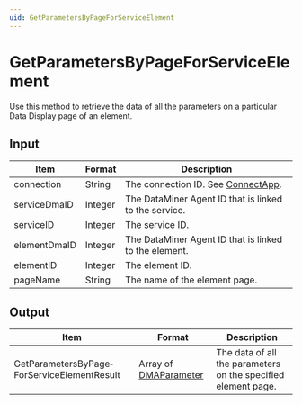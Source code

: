 ```yaml
---
uid: GetParametersByPageForServiceElement
---
```


# GetParametersByPageForServiceElement

Use this method to retrieve the data of all the parameters on a particular Data Display page of an element.

## Input

| Item         | Format  | Description                                                                      |
|--------------|---------|----------------------------------------------------------------------------------|
| connection   | String  | The connection ID. See [ConnectApp](xref:ConnectApp). |
| serviceDmaID | Integer | The DataMiner Agent ID that is linked to the service.                            |
| serviceID    | Integer | The service ID.                                                                  |
| elementDmaID | Integer | The DataMiner Agent ID that is linked to the element.                            |
| elementID    | Integer | The element ID.                                                                  |
| pageName     | String  | The name of the element page.                                                    |

## Output

| Item | Format | Description |
|--|--|--|
| GetParametersByPage­ForServiceElementResult | Array of [DMAParameter](xref:DMAParameter) | The data of all the parameters on the specified element page. |

